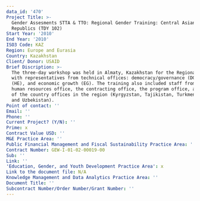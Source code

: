 ```yaml
---
data_id: '470'
Project Title: >-
  Gender Assesments STTA & TTO: Regional Gender Training: Central Asian
  Republics (TDY 102)
Start Year: '2010'
End Year: '2010'
ISO3 Code: KAZ
Region: Europe and Eurasia
Country: Kazakhstan
Client/ Donor: USAID
Brief Discription: >-
  The three-day workshop was held in Almaty, Kazakhstan for the Regional Office
  with representatives from technical offices: democracy/governance (DG), health
  (HE), and economic growth (EG). The training also included staff from the
  human resources office, the contracting office, the program office, and each
  of the country offices in the region (Kyrgyzstan, Tajikistan, Turkmenistan,
  and Uzbekistan).
Point of contact: ''
Email: ''
Phone: ''
Current Project? (Y/N): ''
Prime: x
Contract Value USD: ''
M&E Practice Area: ''
Public Financial Management and Fiscal Sustainability Practice Area: ''
Contract Number: GEW-I-01-02-00019-00
Sub: ''
Link: ''
'Education, Gender, and Youth Development Practice Area': x
Link to the document file: N/A
Knowledge Management and Data Analytics Practice Area: ''
Document Title: ''
Subcontract Number/Order Number/Grant Number: ''
---
```

